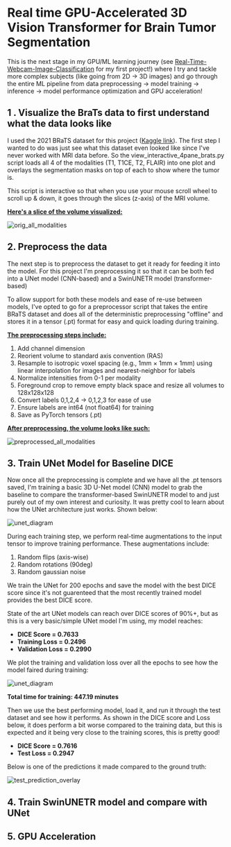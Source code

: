 # Real time GPU-Accelerated 3D Vision Transformer for Brain Tumor Segmentation
This is the next stage in my GPU/ML learning journey (see [Real-Time-Webcam-Image-Classification](https://github.com/EricJeong05/Real-Time-Webcam-Image-Classification) for my first project!) where I try and tackle more complex subjects (like going from 2D -> 3D images) and go through the entire ML pipeline from data preprocessing -> model training -> inference -> model performance optimization and GPU acceleration!  

## 1 . Visualize the BraTs data to first understand what the data looks like
I used the 2021 BRaTS dataset for this project ([Kaggle link](https://www.kaggle.com/datasets/dschettler8845/brats-2021-task1)). The first step I wanted to do was just see what this dataset even looked like since I've never worked with MRI data before. So the view_interactive_4pane_brats.py script loads all 4 of the modalities (T1, T1CE, T2, FLAIR) into one plot and overlays the segmentation masks on top of each to show where the tumor is. 

This script is interactive so that when you use your mouse scroll wheel to scroll up & down, it goes through the slices (z-axis) of the MRI volume.

**<ins>Here's a slice of the volume visualized:</ins>**

![orig_all_modalities](/images/orig_all_modalities.png)

## 2. Preprocess the data
The next step is to preprocess the dataset to get it ready for feeding it into the model. For this project I'm preprocessing it so that it can be both fed into a UNet model (CNN-based) and a SwinUNETR model (transformer-based)

To allow support for both these models and ease of re-use between models, I've opted to go for a preprocessor script that takes the entire BRaTS dataset and does all of the deterministic preprocessing "offline" and stores it in a tensor (.pt) format for easy and quick loading during training.

**<ins>The preprocessing steps include:</ins>**

1. Add channel dimension
2. Reorient volume to standard axis convention (RAS)
3. Resample to isotropic voxel spacing (e.g., 1mm × 1mm × 1mm) using linear interpolation for images and nearest-neighbor for labels
4. Normalize intensities from 0-1 per modality
5. Foreground crop to remove empty black space and resize all volumes to 128x128x128
6. Convert labels 0,1,2,4 → 0,1,2,3 for ease of use
7. Ensure labels are int64 (not float64) for training
8. Save as PyTorch tensors (.pt)

**<ins>After preprocessing, the volume looks like such:</ins>**

![preprocessed_all_modalities](/images/preprocessed_all_modalities.png)

## 3. Train UNet Model for Baseline DICE
Now once all the preprocessing is complete and we have all the .pt tensors saved, I'm training a basic 3D U-Net model (CNN) model to grab the baseline to compare the transformer-based SwinUNETR model to and just purely out of my own interest and curiosity. It was pretty cool to learn about how the UNet architecture just works. Shown below:

![unet_diagram](/images/UNet_diagram.png)

During each training step, we perform real-time augmentations to the input tensor to improve training performance. These augmentations include:

1. Random flips (axis-wise)
2. Random rotations (90deg)
3. Random gaussian noise

We train the UNet for 200 epochs and save the model with the best DICE score since it's not guarenteed that the most recently trained model provides the best DICE score. 

State of the art UNet models can reach over DICE scores of 90%+, but as this is a very basic/simple UNet model I'm using, my model reaches:

- **DICE Score = 0.7633**
- **Training Loss = 0.2496**
- **Validation Loss = 0.2990**

We plot the training and validation loss over all the epochs to see how the model faired during training:

![unet_diagram](/models/unet/results/training_plots.png)

**Total time for training: 447.19 minutes**

Then we use the best performing model, load it, and run it through the test dataset and see how it performs. As shown in the DICE score and Loss below, it does perform a bit worse compared to the training data, but this is expected and it being very close to the training scores, this is pretty good!

- **DICE Score = 0.7616**
- **Test Loss = 0.2947**

Below is one of the predictions it made compared to the ground truth:

![test_prediction_overlay](/models/unet/results/test_prediction_overlay.png)


## 4. Train SwinUNETR model and compare with UNet
## 5. GPU Acceleration
